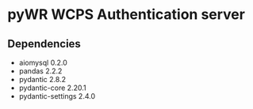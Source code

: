# pyWR WCPS Authentication server

## Dependencies
- aiomysql 0.2.0 
- pandas 2.2.2
- pydantic 2.8.2
- pydantic-core 2.20.1
- pydantic-settings 2.4.0